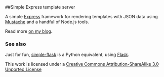 ##Simple Express template server

A simple [Express](http://expressjs.com/) framework for rendering templates with JSON data using [Mustache](http://mustache.github.com/) and a handful of Node.js tools.

Read more [on my blog](http://blog.marchibbins.com/2012/08/21/building/).

### See also
Just for fun, [simple-flask](https://github.com/marchibbins/simple-flask) is a Python equivalent, using [Flask](http://flask.pocoo.org/).

This work is licensed under a [Creative Commons Attribution-ShareAlike 3.0 Unported License](http://creativecommons.org/licenses/by-sa/3.0)
